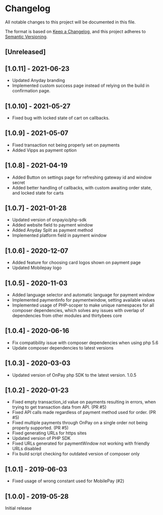 # Changelog
All notable changes to this project will be documented in this file.

The format is based on [Keep a Changelog](https://keepachangelog.com/en/1.0.0/),
and this project adheres to [Semantic Versioning](https://semver.org/spec/v2.0.0.html).

## [Unreleased]

## [1.0.11] - 2021-06-23
- Updated Anyday branding
- Implemented custom success page instead of relying on the build in confirmation page.

## [1.0.10] - 2021-05-27
- Fixed bug with locked state of cart on callbacks.

## [1.0.9] - 2021-05-07
- Fixed transaction not being properly set on payments
- Added Vipps as payment option

## [1.0.8] - 2021-04-19
- Added Button on settings page for refreshing gateway id and window secret
- Added better handling of callbacks, with custom awaiting order state, and locked state for carts

## [1.0.7] - 2021-01-28
- Updated version of onpayio/php-sdk
- Added website field to payment window
- Added Anyday Split as payment method
- Implemented platform field in payment window

## [1.0.6] - 2020-12-07
- Added feature for choosing card logos shown on payment page
- Updated Mobilepay logo

## [1.0.5] - 2020-11-03
- Added language selector and automatic language for payment window
- Implemented paymentinfo for paymentwindow, setting available values
- Implemented usage of PHP-scoper to make unique namespaces for all composer dependencies, which solves any issues with overlap of dependencies from other modules and thirtybees core

## [1.0.4] - 2020-06-16
- Fix compatibility issue with composer dependencies when using php 5.6
- Update composer dependencies to latest versions

## [1.0.3] - 2020-03-03
- Updated version of OnPay php SDK to the latest version. 1.0.5

## [1.0.2] - 2020-01-23
- Fixed empty transaction_id value on payments resulting in errors, when trying to get transaction data from API. (PR #5)
- Fixed API calls made regardless of payment method used for order. (PR #5)
- Fixed multiple payments through OnPay on a single order not being properly supported. (PR #5)
- Fixed generating URLs for https sites
- Updated version of PHP SDK
- Fixed URLs generated for paymentWindow not working with friendly URLs disabled
- Fix build script checking for outdated version of composer only

## [1.0.1] - 2019-06-03
- Fixed usage of wrong constant used for MobilePay (#2)

## [1.0.0] - 2019-05-28
Initial release
